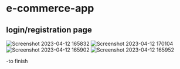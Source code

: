 # e-commerce-app

## login/registration page
![Screenshot 2023-04-12 165832](https://user-images.githubusercontent.com/130553875/231422655-87f0e50f-1abd-4ebf-9863-659249437e98.png)
![Screenshot 2023-04-12 170104](https://user-images.githubusercontent.com/130553875/231422764-5beae7b0-88c8-4a51-867a-2ecd5963d13e.png)
![Screenshot 2023-04-12 165902](https://user-images.githubusercontent.com/130553875/231422776-832fcec5-427e-45b5-9fb2-285f2dd3a064.png)
![Screenshot 2023-04-12 165952](https://user-images.githubusercontent.com/130553875/231425295-c43fec31-b5ec-469d-807c-11ed32b46401.png)

-to finish
